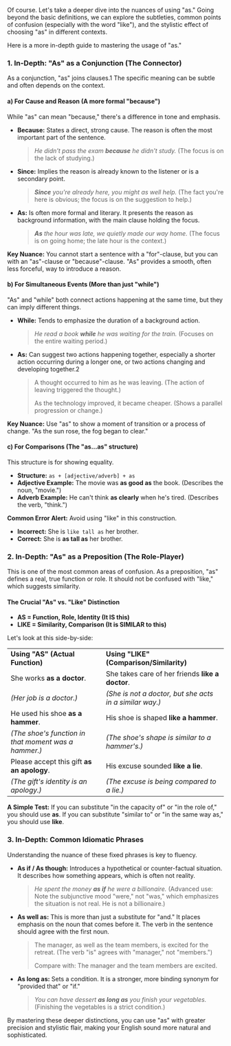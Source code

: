 Of course. Let's take a deeper dive into the nuances of using "as." Going beyond the basic definitions, we can explore the subtleties, common points of confusion (especially with the word "like"), and the stylistic effect of choosing "as" in different contexts.

Here is a more in-depth guide to mastering the usage of "as."

### 1. In-Depth: "As" as a Conjunction (The Connector)

As a conjunction, "as" joins clauses.1 The specific meaning can be subtle and often depends on the context.

#### a) For Cause and Reason (A more formal "because")

While "as" can mean "because," there's a difference in tone and emphasis.

- **Because:** States a direct, strong cause. The reason is often the most important part of the sentence.
    
    > _He didn't pass the exam **because** he didn't study._ (The focus is on the lack of studying.)
    
- **Since:** Implies the reason is already known to the listener or is a secondary point.
    
    > _**Since** you're already here, you might as well help._ (The fact you're here is obvious; the focus is on the suggestion to help.)
    
- **As:** Is often more formal and literary. It presents the reason as background information, with the main clause holding the focus.
    
    > _**As** the hour was late, we quietly made our way home._ (The focus is on going home; the late hour is the context.)
    

**Key Nuance:** You cannot start a sentence with a "for"-clause, but you can with an "as"-clause or "because"-clause. "As" provides a smooth, often less forceful, way to introduce a reason.

#### b) For Simultaneous Events (More than just "while")

"As" and "while" both connect actions happening at the same time, but they can imply different things.

- **While:** Tends to emphasize the duration of a background action.
    
    > _He read a book **while** he was waiting for the train._ (Focuses on the entire waiting period.)
    
- **As:** Can suggest two actions happening together, especially a shorter action occurring during a longer one, or two actions changing and developing together.2
    
    > A thought occurred to him as he was leaving. (The action of leaving triggered the thought.)
    > 
    > As the technology improved, it became cheaper. (Shows a parallel progression or change.)
    

**Key Nuance:** Use "as" to show a moment of transition or a process of change. "As the sun rose, the fog began to clear."

#### c) For Comparisons (The "as...as" structure)

This structure is for showing equality.

- **Structure:** `as + [adjective/adverb] + as`
- **Adjective Example:** The movie was **as good as** the book. (Describes the noun, "movie.")
- **Adverb Example:** He can't think **as clearly** when he's tired. (Describes the verb, "think.")

**Common Error Alert:** Avoid using "like" in this construction.

- **Incorrect:** She is `like tall as` her brother.
- **Correct:** She is **as tall as** her brother.

### 2. In-Depth: "As" as a Preposition (The Role-Player)

This is one of the most common areas of confusion. As a preposition, "as" defines a real, true function or role. It should not be confused with "like," which suggests similarity.

#### The Crucial "As" vs. "Like" Distinction

- **AS = Function, Role, Identity (It IS this)**
- **LIKE = Similarity, Comparison (It is SIMILAR to this)**

Let's look at this side-by-side:

|   |   |
|---|---|
|**Using "AS" (Actual Function)**|**Using "LIKE" (Comparison/Similarity)**|
|She works **as a doctor**.|She takes care of her friends **like a doctor**.|
|_(Her job is a doctor.)_|_(She is not a doctor, but she acts in a similar way.)_|
|He used his shoe **as a hammer**.|His shoe is shaped **like a hammer**.|
|_(The shoe's function in that moment was a hammer.)_|_(The shoe's shape is similar to a hammer's.)_|
|Please accept this gift **as an apology**.|His excuse sounded **like a lie**.|
|_(The gift's identity is an apology.)_|_(The excuse is being compared to a lie.)_|

**A Simple Test:** If you can substitute "in the capacity of" or "in the role of," you should use **as**. If you can substitute "similar to" or "in the same way as," you should use **like**.

### 3. In-Depth: Common Idiomatic Phrases

Understanding the nuance of these fixed phrases is key to fluency.

- **As if / As though:** Introduces a hypothetical or counter-factual situation. It describes how something appears, which is often not reality.
    
    > _He spent the money **as if** he were a billionaire._ (Advanced use: Note the subjunctive mood "were," not "was," which emphasizes the situation is not real. He is not a billionaire.)
    
- **As well as:** This is more than just a substitute for "and." It places emphasis on the noun that comes before it. The verb in the sentence should agree with the first noun.
    
    > The manager, as well as the team members, is excited for the retreat. (The verb "is" agrees with "manager," not "members.")
    > 
    > Compare with: The manager and the team members are excited.
    
- **As long as:** Sets a condition. It is a stronger, more binding synonym for "provided that" or "if."
    
    > _You can have dessert **as long as** you finish your vegetables._ (Finishing the vegetables is a strict condition.)
    

By mastering these deeper distinctions, you can use "as" with greater precision and stylistic flair, making your English sound more natural and sophisticated.